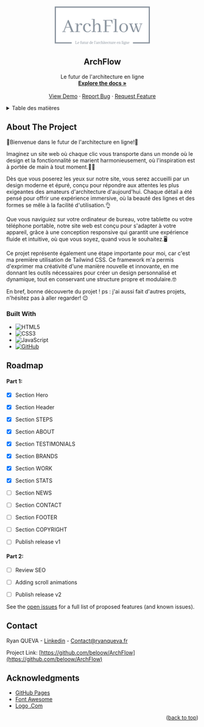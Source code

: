 <a name="readme-top"></a>

<!-- [![Contributors][contributors-shield]][contributors-url]
[![Forks][forks-shield]][forks-url]
[![Stargazers][stars-shield]][stars-url]
[![Issues][issues-shield]][issues-url]
[![MIT License][license-shield]][license-url]
[![LinkedIn][linkedin-shield]][linkedin-url] -->



<!-- PROJECT LOGO -->
<br />
<div align="center">
  <a href="https://ArchFlow/">
    <img src="assets/logo/png/logo-no-background.png" alt="Logo" width="250" height="100">
  </a>

  <h2 align="center">ArchFlow</h2>

  <p align="center">
    Le futur de l'architecture en ligne
    <br />
    <a href="https://github.com/beloow/ArchFlow/index.html"><strong>Explore the docs »</strong></a>
    <br />
    <br />
    <a href="https://beloow.github.io/ArchFlow/">View Demo</a>
    ·
    <a href="https://github.com/beloow/ArchFlow/issues">Report Bug</a>
    ·
    <a href="https://github.com/beloow/ArchFlow/issues">Request Feature</a>
  </p>
</div>



<!-- TABLE OF CONTENTS -->
<details>
  <summary>Table des matières</summary>
  <ol>
    <li>
      <a href="#about-the-project">About The Project</a>
      <ul>
        <li><a href="#built-with">Built With</a></li>
      </ul>
    </li>
    <li><a href="#roadmap">Roadmap</a></li>
    <li><a href="#contact">Contact</a></li>
    <li><a href="#acknowledgments">Acknowledgments</a></li>
  </ol>
</details>



<!-- ABOUT THE PROJECT -->
## About The Project


🌟Bienvenue dans le futur de l'architecture en ligne!🌟 

Imaginez un site web où chaque clic vous transporte dans un monde où le design et la fonctionnalité se marient harmonieusement, où l'inspiration est à portée de main à tout moment.🤵🏻

Dès que vous poserez les yeux sur notre site, vous serez accueilli par un design moderne et épuré, conçu pour répondre aux attentes les plus exigeantes des amateurs d'architecture d'aujourd'hui. Chaque détail a été pensé pour offrir une expérience immersive, où la beauté des lignes et des formes se mêle à la facilité d'utilisation.👌

Que vous naviguiez sur votre ordinateur de bureau, votre tablette ou votre téléphone portable, notre site web est conçu pour s'adapter à votre appareil, grâce à une conception responsive qui garantit une expérience fluide et intuitive, où que vous soyez, quand vous le souhaitez.🖥️

Ce projet représente également une étape importante pour moi, car c'est ma première utilisation de Tailwind CSS. Ce framework m'a permis d'exprimer ma créativité d'une manière nouvelle et innovante, en me donnant les outils nécessaires pour créer un design personnalisé et dynamique, tout en conservant une structure propre et modulaire.🤓

En bref, bonne découverte du projet ! ps : j'ai aussi fait d'autres projets, n'hésitez pas à aller regarder! 😉


### Built With

<!-- * [![HTML][Next.js]][Next-url]
* [![CSS][React.js]][React-url]
* [![Vue][Vue.js]][Vue-url]
* [![Angular][Angular.io]][Angular-url]
* [![Svelte][Svelte.dev]][Svelte-url]
* [![Laravel][Laravel.com]][Laravel-url] -->
* ![HTML5][html5.com]
* ![CSS3][css3.com]
* ![JavaScript][javascript.com]
* [![GitHub][github.com]][github-url]
<!-- * [![Bootstrap][Bootstrap.com]][Bootstrap-url] -->


<!-- ROADMAP -->
## Roadmap

#### Part 1:

- [x] Section Hero
- [x] Section Header
- [x] Section STEPS
- [x] Section ABOUT
- [x] Section TESTIMONIALS
- [x] Section BRANDS
- [x] Section WORK
- [x] Section STATS
- [ ] Section NEWS
- [ ] Section CONTACT
- [ ] Section FOOTER
- [ ] Section COPYRIGHT

- [ ] Publish release v1


#### Part 2:

- [ ] Review SEO
- [ ] Adding scroll animations

- [ ] Publish release v2


See the [open issues](https://github.com/beloow/ArchFlow/issues) for a full list of proposed features (and known issues).



<!-- CONTACT -->
## Contact

Ryan QUEVA - [Linkedin](https://www.linkedin.com/in/ryan-queva) - Contact@ryanqueva.fr

Project Link: [https://github.com/beloow/ArchFlow](https://github.com/beloow/ArchFlow)




<!-- ACKNOWLEDGMENTS -->
## Acknowledgments

* [GitHub Pages](https://pages.github.com)
* [Font Awesome](https://fontawesome.com)
* [Logo .Com](https://logo.com/)


<p align="right">(<a href="#readme-top">back to top</a>)</p>



<!-- MARKDOWN LINKS & IMAGES -->
<!-- https://www.markdownguide.org/basic-syntax/#reference-style-links -->
[contributors-shield]: https://img.shields.io/github/contributors/othneildrew/Best-README-Template.svg?style=for-the-badge
[contributors-url]: https://github.com/beloow/ryanqueva.fr/contributors
[forks-shield]: https://img.shields.io/github/forks/othneildrew/Best-README-Template.svg?style=for-the-badge
[forks-url]: https://github.com/beloow/ryanqueva.fr/network/members
[stars-shield]: https://img.shields.io/github/stars/othneildrew/Best-README-Template.svg?style=for-the-badge
[stars-url]: https://github.com/othneildrew/Best-README-Template/stargazers
[issues-shield]: https://img.shields.io/github/issues/othneildrew/Best-README-Template.svg?style=for-the-badge
[issues-url]: https://github.com/othneildrew/Best-README-Template/issues
[license-shield]: https://img.shields.io/github/license/othneildrew/Best-README-Template.svg?style=for-the-badge
[license-url]: https://github.com/othneildrew/Best-README-Template/blob/master/LICENSE.txt
[linkedin-shield]: https://img.shields.io/badge/-LinkedIn-black.svg?style=for-the-badge&logo=linkedin&colorB=555
[linkedin-url]: https://www.linkedin.com/in/ryan-queva
[product-screenshot]: resources/img/icon.png
[Next.js]: https://img.shields.io/badge/next.js-000000?style=for-the-badge&logo=nextdotjs&logoColor=white
[Next-url]: https://nextjs.org/
[React.js]: https://img.shields.io/badge/React-20232A?style=for-the-badge&logo=react&logoColor=61DAFB
[React-url]: https://reactjs.org/
[Vue.js]: https://img.shields.io/badge/Vue.js-35495E?style=for-the-badge&logo=vuedotjs&logoColor=4FC08D
[Vue-url]: https://vuejs.org/
[Angular.io]: https://img.shields.io/badge/Angular-DD0031?style=for-the-badge&logo=angular&logoColor=white
[Angular-url]: https://angular.io/
[Svelte.dev]: https://img.shields.io/badge/Svelte-4A4A55?style=for-the-badge&logo=svelte&logoColor=FF3E00
[Svelte-url]: https://svelte.dev/
[Laravel.com]: https://img.shields.io/badge/Laravel-FF2D20?style=for-the-badge&logo=laravel&logoColor=white
[Laravel-url]: https://laravel.com
[Bootstrap.com]: https://img.shields.io/badge/Bootstrap-563D7C?style=for-the-badge&logo=bootstrap&logoColor=white
[Bootstrap-url]: https://getbootstrap.com
[JQuery.com]: https://img.shields.io/badge/jQuery-0769AD?style=for-the-badge&logo=jquery&logoColor=white
[JQuery-url]: https://jquery.com 
[figma.com]: https://img.shields.io/badge/figma-%23F24E1E.svg?style=for-the-badge&logo=figma&logoColor=white
[figma-url]: https://www.figma.com/
[github.com]: https://img.shields.io/badge/github-%23121011.svg?style=for-the-badge&logo=github&logoColor=white
[github-url]: https://www.github.com/
[html5.com]: https://img.shields.io/badge/html5-%23E34F26.svg?style=for-the-badge&logo=html5&logoColor=white
[css3.com]: https://img.shields.io/badge/css3-%231572B6.svg?style=for-the-badge&logo=css3&logoColor=white
[javascript.com]: https://img.shields.io/badge/javascript-%23323330.svg?style=for-the-badge&logo=javascript&logoColor=%23F7DF1E
